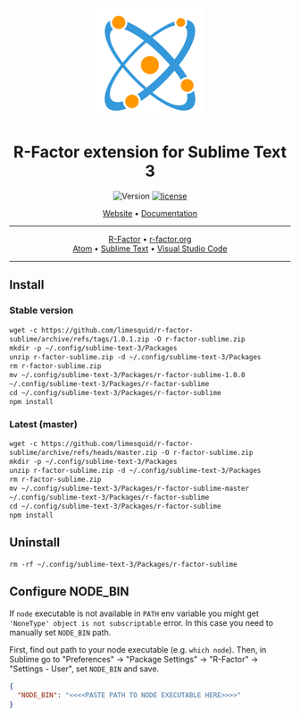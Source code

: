 <div align="center">
  <a href="https://r-factor.org">
    <img src="https://raw.githubusercontent.com/limesquid/r-factor/master/logo.png" alt="R-Factor logo" />
  </a>

  <h1>R-Factor extension for Sublime Text 3</h1>

  <p>
    <img src="https://img.shields.io/github/package-json/v/limesquid/r-factor-sublime.svg" alt="Version" />
    <a href="https://github.com/limesquid/r-factor-sublime/blob/master/LICENSE">
      <img src="https://img.shields.io/github/license/limesquid/r-factor-sublime" alt="license" />
    </a>
  </p>

  <p>
    <a href="https://r-factor.org">Website</a> • <a href="https://r-factor.org/documentation">Documentation</a>
  </p>

  <hr />

  <p>
    <a href="https://github.com/limesquid/r-factor">R-Factor</a> • <a href="https://github.com/limesquid/r-factor-website">r-factor.org</a>
    <br />
    <a href="https://github.com/limesquid/r-factor-atom">Atom</a> • <a href="https://github.com/limesquid/r-factor-sublime">Sublime Text</a> • <a href="https://github.com/limesquid/r-factor-vscode">Visual Studio Code</a>
  </p>

  <hr />
</div>

## Install

### Stable version

```Shell
wget -c https://github.com/limesquid/r-factor-sublime/archive/refs/tags/1.0.1.zip -O r-factor-sublime.zip
mkdir -p ~/.config/sublime-text-3/Packages
unzip r-factor-sublime.zip -d ~/.config/sublime-text-3/Packages
rm r-factor-sublime.zip
mv ~/.config/sublime-text-3/Packages/r-factor-sublime-1.0.0 ~/.config/sublime-text-3/Packages/r-factor-sublime
cd ~/.config/sublime-text-3/Packages/r-factor-sublime
npm install
```

### Latest (master)

```Shell
wget -c https://github.com/limesquid/r-factor-sublime/archive/refs/heads/master.zip -O r-factor-sublime.zip
mkdir -p ~/.config/sublime-text-3/Packages
unzip r-factor-sublime.zip -d ~/.config/sublime-text-3/Packages
rm r-factor-sublime.zip
mv ~/.config/sublime-text-3/Packages/r-factor-sublime-master ~/.config/sublime-text-3/Packages/r-factor-sublime
cd ~/.config/sublime-text-3/Packages/r-factor-sublime
npm install
```

## Uninstall

```Shell
rm -rf ~/.config/sublime-text-3/Packages/r-factor-sublime
```

## Configure NODE_BIN

If `node` executable is not available in `PATH` env variable you might get `'NoneType' object is not subscriptable` error. In this case you need to manually set `NODE_BIN` path.

First, find out path to your node executable (e.g. `which node`).
Then, in Sublime go to "Preferences" -> "Package Settings" -> "R-Factor" -> "Settings - User", set `NODE_BIN` and save.

```json
{
  "NODE_BIN": "<<<<PASTE PATH TO NODE EXECUTABLE HERE>>>>"
}
```
